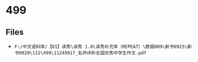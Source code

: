 # 499

## Files

- `F:/中文语料库/【01】读秀\读秀 1.0\读秀补充库（REPEAT）\数据009\新书0925\新书0920\112\499\11249917_名师评析全国优秀中学生作文.pdf`
